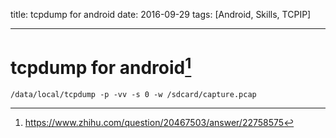 title: tcpdump for android
date: 2016-09-29
tags: [Android, Skills, TCPIP]

---

tcpdump for android[^ref]
===

```shell
/data/local/tcpdump -p -vv -s 0 -w /sdcard/capture.pcap
```
[^ref]: https://www.zhihu.com/question/20467503/answer/22758575
<!-- more -->
